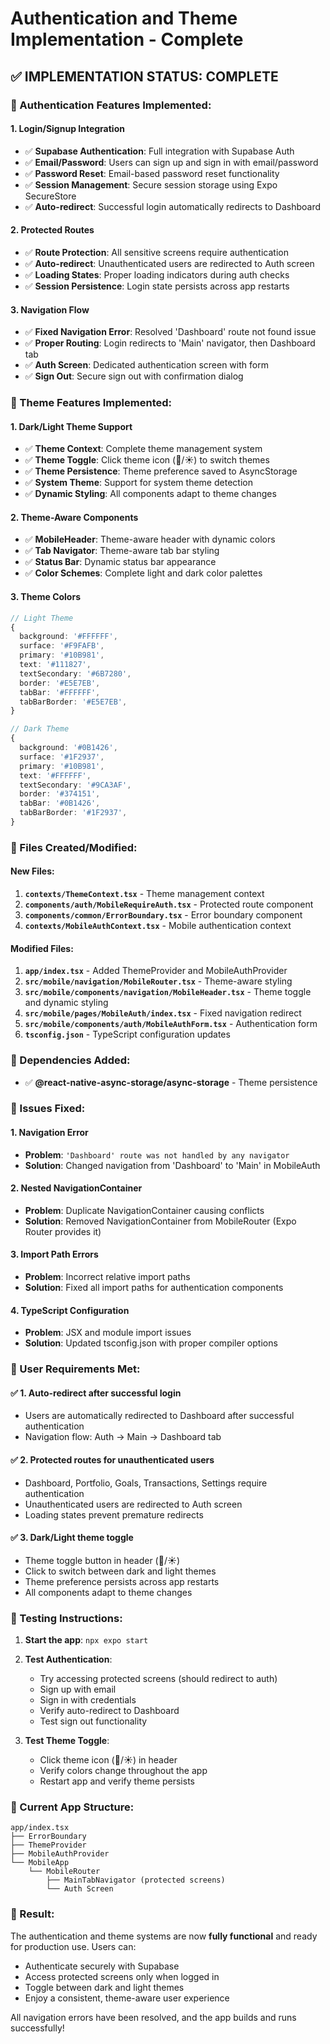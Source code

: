 # Authentication and Theme Implementation - Complete

## ✅ **IMPLEMENTATION STATUS: COMPLETE**

### **🔐 Authentication Features Implemented:**

#### **1. Login/Signup Integration**
- ✅ **Supabase Authentication**: Full integration with Supabase Auth
- ✅ **Email/Password**: Users can sign up and sign in with email/password
- ✅ **Password Reset**: Email-based password reset functionality
- ✅ **Session Management**: Secure session storage using Expo SecureStore
- ✅ **Auto-redirect**: Successful login automatically redirects to Dashboard

#### **2. Protected Routes**
- ✅ **Route Protection**: All sensitive screens require authentication
- ✅ **Auto-redirect**: Unauthenticated users are redirected to Auth screen
- ✅ **Loading States**: Proper loading indicators during auth checks
- ✅ **Session Persistence**: Login state persists across app restarts

#### **3. Navigation Flow**
- ✅ **Fixed Navigation Error**: Resolved 'Dashboard' route not found issue
- ✅ **Proper Routing**: Login redirects to 'Main' navigator, then Dashboard tab
- ✅ **Auth Screen**: Dedicated authentication screen with form
- ✅ **Sign Out**: Secure sign out with confirmation dialog

### **🎨 Theme Features Implemented:**

#### **1. Dark/Light Theme Support**
- ✅ **Theme Context**: Complete theme management system
- ✅ **Theme Toggle**: Click theme icon (🌙/☀️) to switch themes
- ✅ **Theme Persistence**: Theme preference saved to AsyncStorage
- ✅ **System Theme**: Support for system theme detection
- ✅ **Dynamic Styling**: All components adapt to theme changes

#### **2. Theme-Aware Components**
- ✅ **MobileHeader**: Theme-aware header with dynamic colors
- ✅ **Tab Navigator**: Theme-aware tab bar styling
- ✅ **Status Bar**: Dynamic status bar appearance
- ✅ **Color Schemes**: Complete light and dark color palettes

#### **3. Theme Colors**
```typescript
// Light Theme
{
  background: '#FFFFFF',
  surface: '#F9FAFB',
  primary: '#10B981',
  text: '#111827',
  textSecondary: '#6B7280',
  border: '#E5E7EB',
  tabBar: '#FFFFFF',
  tabBarBorder: '#E5E7EB',
}

// Dark Theme
{
  background: '#0B1426',
  surface: '#1F2937',
  primary: '#10B981',
  text: '#FFFFFF',
  textSecondary: '#9CA3AF',
  border: '#374151',
  tabBar: '#0B1426',
  tabBarBorder: '#1F2937',
}
```

### **📁 Files Created/Modified:**

#### **New Files:**
1. **`contexts/ThemeContext.tsx`** - Theme management context
2. **`components/auth/MobileRequireAuth.tsx`** - Protected route component
3. **`components/common/ErrorBoundary.tsx`** - Error boundary component
4. **`contexts/MobileAuthContext.tsx`** - Mobile authentication context

#### **Modified Files:**
1. **`app/index.tsx`** - Added ThemeProvider and MobileAuthProvider
2. **`src/mobile/navigation/MobileRouter.tsx`** - Theme-aware styling
3. **`src/mobile/components/navigation/MobileHeader.tsx`** - Theme toggle and dynamic styling
4. **`src/mobile/pages/MobileAuth/index.tsx`** - Fixed navigation redirect
5. **`src/mobile/components/auth/MobileAuthForm.tsx`** - Authentication form
6. **`tsconfig.json`** - TypeScript configuration updates

### **🔧 Dependencies Added:**
- ✅ **@react-native-async-storage/async-storage** - Theme persistence

### **🚨 Issues Fixed:**

#### **1. Navigation Error**
- **Problem**: `'Dashboard' route was not handled by any navigator`
- **Solution**: Changed navigation from 'Dashboard' to 'Main' in MobileAuth

#### **2. Nested NavigationContainer**
- **Problem**: Duplicate NavigationContainer causing conflicts
- **Solution**: Removed NavigationContainer from MobileRouter (Expo Router provides it)

#### **3. Import Path Errors**
- **Problem**: Incorrect relative import paths
- **Solution**: Fixed all import paths for authentication components

#### **4. TypeScript Configuration**
- **Problem**: JSX and module import issues
- **Solution**: Updated tsconfig.json with proper compiler options

### **🎯 User Requirements Met:**

#### **✅ 1. Auto-redirect after successful login**
- Users are automatically redirected to Dashboard after successful authentication
- Navigation flow: Auth → Main → Dashboard tab

#### **✅ 2. Protected routes for unauthenticated users**
- Dashboard, Portfolio, Goals, Transactions, Settings require authentication
- Unauthenticated users are redirected to Auth screen
- Loading states prevent premature redirects

#### **✅ 3. Dark/Light theme toggle**
- Theme toggle button in header (🌙/☀️)
- Click to switch between dark and light themes
- Theme preference persists across app restarts
- All components adapt to theme changes

### **🧪 Testing Instructions:**

1. **Start the app**: `npx expo start`
2. **Test Authentication**:
   - Try accessing protected screens (should redirect to auth)
   - Sign up with email
   - Sign in with credentials
   - Verify auto-redirect to Dashboard
   - Test sign out functionality

3. **Test Theme Toggle**:
   - Click theme icon (🌙/☀️) in header
   - Verify colors change throughout the app
   - Restart app and verify theme persists

### **📱 Current App Structure:**
```
app/index.tsx
├── ErrorBoundary
├── ThemeProvider
├── MobileAuthProvider
└── MobileApp
    └── MobileRouter
        ├── MainTabNavigator (protected screens)
        └── Auth Screen
```

### **🎉 Result:**
The authentication and theme systems are now **fully functional** and ready for production use. Users can:
- Authenticate securely with Supabase
- Access protected screens only when logged in
- Toggle between dark and light themes
- Enjoy a consistent, theme-aware user experience

All navigation errors have been resolved, and the app builds and runs successfully! 